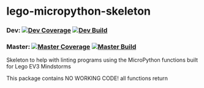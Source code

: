 # lego-micropython-skeleton

### Dev: [![Dev Coverage](https://coveralls.io/repos/github/KlutzyBubbles/lego-micropython-skeleton/badge.svg?branch=dev)](https://coveralls.io/github/KlutzyBubbles/lego-micropython-skeleton?branch=dev) [![Dev Build](https://travis-ci.org/KlutzyBubbles/lego-micropython-skeleton.svg?branch=dev)](https://travis-ci.org/KlutzyBubbles/lego-micropython-skeleton)

### Master: [![Master Coverage](https://coveralls.io/repos/github/KlutzyBubbles/lego-micropython-skeleton/badge.svg?branch=master)](https://coveralls.io/github/KlutzyBubbles/lego-micropython-skeleton?branch=master) [![Master Build](https://travis-ci.org/KlutzyBubbles/lego-micropython-skeleton.svg?branch=master)](https://travis-ci.org/KlutzyBubbles/lego-micropython-skeleton)

Skeleton to help with linting programs using the MicroPython functions built for Lego EV3 Mindstorms

This package contains NO WORKING CODE! all functions return